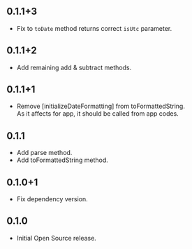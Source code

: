 ## 0.1.1+3

* Fix to `toDate` method returns correct `isUtc` parameter.

## 0.1.1+2

* Add remaining add & subtract methods.

## 0.1.1+1

* Remove [initializeDateFormatting] from toFormattedString.  
As it affects for app, it should be called from app codes.

## 0.1.1

* Add parse method.
* Add toFormattedString method.

## 0.1.0+1

* Fix dependency version.

## 0.1.0

* Initial Open Source release.